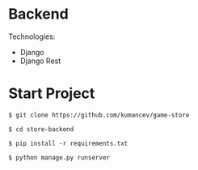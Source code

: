 # Backend
Technologies: 
- Django
- Django Rest

# Start Project
```ssh
$ git clone https://github.com/kumancev/game-store

$ cd store-backend

$ pip install -r requirements.txt

$ python manage.py runserver
```

